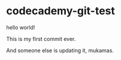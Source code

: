# codecademy-git-test

hello world!

This is my first commit ever.
 
And someone else is updating it, mukamas.
